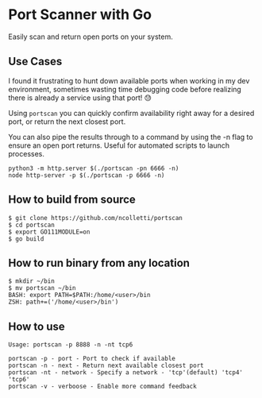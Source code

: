 # Port Scanner with Go
Easily scan and return open ports on your system.

## Use Cases
I found it frustrating to hunt down available ports when working in my dev environment, sometimes wasting time debugging code before realizing there is already a service using that port!  😓

Using `portscan` you can quickly confirm availability right away for a desired port, or return the next closest port.

You can also pipe the results through to a command by using the -n flag to ensure an open port returns. Useful for automated scripts to launch processes.
```
python3 -m http.server $(./portscan -pn 6666 -n)
node http-server -p $(./portscan -p 6666 -n)
```

## How to build from source
```
$ git clone https://github.com/ncolletti/portscan
$ cd portscan
$ export GO111MODULE=on
$ go build

```

## How to run binary from any location
```
$ mkdir ~/bin
$ mv portscan ~/bin
BASH: export PATH=$PATH:/home/<user>/bin
ZSH: path+=('/home/<user>/bin')
```

## How to use
```
Usage: portscan -p 8888 -n -nt tcp6

portscan -p - port - Port to check if available
portscan -n - next - Return next available closest port
portscan -nt - network - Specify a network - 'tcp'(default) 'tcp4' 'tcp6'
portscan -v - verboose - Enable more command feedback
```


